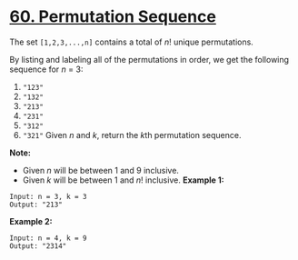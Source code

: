 # [60. Permutation Sequence](https://leetcode.com/problems/permutation-sequence/description)
The set `[1,2,3,...,n]` contains a total of *n*! unique permutations.

By listing and labeling all of the permutations in order, we get the following sequence for *n* = 3:

1. `"123"`
2. `"132"`
3. `"213"`
4. `"231"`
5. `"312"`
6. `"321"`
Given *n* and *k*, return the *k*th permutation sequence.

**Note:**

* Given *n* will be between 1 and 9 inclusive.
* Given *k* will be between 1 and *n*! inclusive.
**Example 1:**
```
Input: n = 3, k = 3
Output: "213"
```
**Example 2:**
```
Input: n = 4, k = 9
Output: "2314"
```